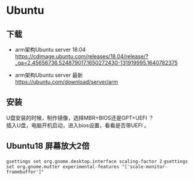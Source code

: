 # Ubuntu

## 下载
* arm架构Ubuntu server 18.04  
  https://cdimage.ubuntu.com/releases/18.04/release/?_ga=2.45656736.524879017.1650272430-131919995.1640782375

* arm架构Ubuntu server 最新  
  https://ubuntu.com/download/server/arm

## 安装
U盘安装的时候，制作镜像，选择MBR+BIOS还是GPT+UEFI ？  
插入U盘，电脑开机启动，进入bios设置，看看是否带UEFI 。

## Ubuntu18 屏幕放大2倍
`gsettings set org.gnome.desktop.interface scaling-factor 2`
`gsettings set org.gnome.mutter experimental-features "['scale-monitor-framebuffer']"`